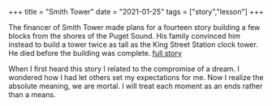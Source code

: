 +++
title = "Smith Tower"
date = "2021-01-25"
tags = ["story","lesson"]
+++

The financer of Smith Tower made plans for a fourteen story building a few blocks from the shores of the Puget Sound. His family convinced him instead to build a tower twice as tall as the King Street Station clock tower. He died before the building was complete. [full story](https://www.historylink.org/File/4310)

When I first heard this story I related to the compromise of a dream. I wondered how I had let others set my expectations for me. Now I realize the absolute meaning, we are mortal. I will treat each moment as an ends rather than a means.
